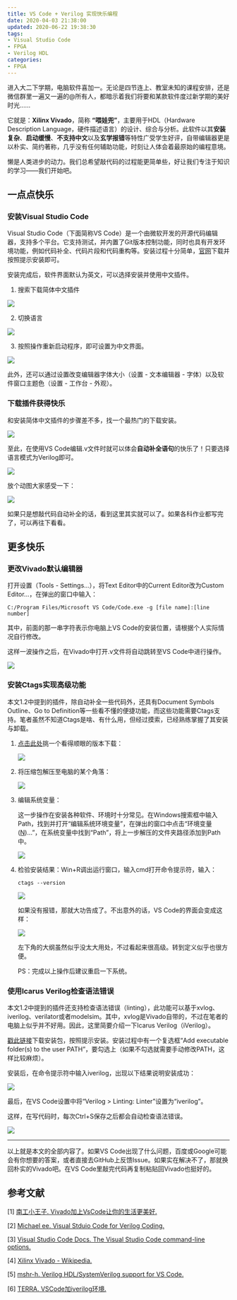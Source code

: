 ```yaml
---
title: VS Code + Verilog 实现快乐编程
date: 2020-04-03 21:38:00
updated: 2020-06-22 19:38:30
tags:
- Visual Studio Code
- FPGA
- Verilog HDL
categories:
- FPGA
---
```


进入大二下学期，电脑软件喜加一。无论是四节连上、教室未知的课程安排，还是微信群里一遍又一遍的@所有人，都暗示着我们将要和某款软件度过新学期的美好时光……

它就是：**Xilinx Vivado**，简称 **“喂娃兜”**，主要用于HDL（Hardware Description Language，硬件描述语言）的设计、综合与分析。此软件以其**安装复杂**、**启动缓慢**、**不支持中文**以及**玄学报错**等特性广受学生好评，自带编辑器更是以朴实、简约著称，几乎没有任何辅助功能，时刻让人体会着最原始的编程意境。

懒是人类进步的动力。我们总希望敲代码的过程能更简单些，好让我们专注于知识的学习——我们开始吧。

<!-- more -->

## 一点点快乐

### 安装Visual Studio Code

Visual Studio Code（下面简称VS Code）是一个由微软开发的开源代码编辑器，支持多个平台。它支持测试，并内置了Git版本控制功能，同时也具有开发环境功能，例如代码补全、代码片段和代码重构等。安装过程十分简单，[官网](https://code.visualstudio.com/)下载并按照提示安装即可。

安装完成后，软件界面默认为英文，可以选择安装并使用中文插件。

1. 搜索下载简体中文插件

![](vscode-verilog/VSCode-Chinese-1.png)

2. 切换语言

![](vscode-verilog/VSCode-Chinese-2.png)

3. 按照操作重新启动程序，即可设置为中文界面。

![](vscode-verilog/VSCode-Chinese-3.png)

此外，还可以通过设置改变编辑器字体大小（设置 - 文本编辑器 - 字体）以及软件窗口主题色（设置 - 工作台 - 外观）。

### 下载插件获得快乐

和安装简体中文插件的步骤差不多，找一个最热门的下载安装。

![](vscode-verilog/VSCode-Verilog-1.png)

至此，在使用VS Code编辑.v文件时就可以体会**自动补全语句**的快乐了！只要选择语言模式为Verilog即可。

![](vscode-verilog/VSCode-Verilog-2.png)

放个动图大家感受一下：

![](vscode-verilog/VSCode-Verilog-Show.gif)

如果只是想敲代码自动补全的话，看到这里其实就可以了。如果各科作业都写完了，可以再往下看看。

## 更多快乐

### 更改Vivado默认编辑器

打开设置（Tools - Settings...），将Text Editor中的Current Editor改为Custom Editor...，在弹出的窗口中输入：

```Command Line
C:/Program Files/Microsoft VS Code/Code.exe -g [file name]:[line number]
```

其中，前面的那一串字符表示你电脑上VS Code的安装位置，请根据个人实际情况自行修改。

这样一波操作之后，在Vivado中打开.v文件将自动跳转至VS Code中进行操作。

![](vscode-verilog/VSCode-Vivado.gif)

### 安装Ctags实现高级功能

本文1.2中提到的插件，除自动补全一些代码外，还具有Document Symbols Outline、Go to Definition等一些看不懂的便捷功能，而这些功能需要Ctags支持。笔者虽然不知道Ctags是啥、有什么用，但经过摸索，已经熟练掌握了其安装与卸载。

1. [点击此处](https://github.com/universal-ctags/ctags-win32/releases)挑一个看得顺眼的版本下载：

   ![](vscode-verilog/Ctags-Download.png)

2. 将压缩包解压至电脑的某个角落：

   ![](vscode-verilog/Ctags-Unzip.png)
   
3. 编辑系统变量：

   这一步操作在安装各种软件、环境时十分常见。在Windows搜索框中输入Path，找到并打开“编辑系统环境变量”，在弹出的窗口中点击“环境变量(<u>N</u>)...”，在系统变量中找到“Path”，将上一步解压的文件夹路径添加到Path中。

   ![](vscode-verilog/Path.png)

4. 检验安装结果：Win+R调出运行窗口，输入cmd打开命令提示符，输入：

   ```
   ctags --version
   ```

   ![](vscode-verilog/Ctags-Check.png)

   如果没有报错，那就大功告成了。不出意外的话，VS Code的界面会变成这样：

   ![](vscode-verilog/VSCode-With-Ctags.png)

   左下角的大纲虽然似乎没太大用处，不过看起来很高级。转到定义似乎也很方便。

   PS：完成以上操作后建议重启一下系统。

### 使用Icarus Verilog检查语法错误

本文1.2中提到的插件还支持检查语法错误（linting），此功能可以基于xvlog、iverilog、verilator或者modelsim。其中，xvlog是Vivado自带的，不过在笔者的电脑上似乎并不好用。因此，这里简要介绍一下Icarus Verilog（iVerilog）。

[戳此链接](http://bleyer.org/icarus/)下载安装包，按照提示安装。安装过程中有一个复选框“Add executable folder(s) to the user PATH”，要勾选上（如果不勾选就需要手动修改PATH，这样比较麻烦）。

安装后，在命令提示符中输入iverilog，出现以下结果说明安装成功：

![](vscode-verilog/iVerilog-Check.png)

最后，在VS Code设置中将“Verilog > Linting: Linter”设置为“iverilog”。

这样，在写代码时，每次Ctrl+S保存之后都会自动检查语法错误。

![](vscode-verilog/VSCode-iVerilog.png)

-----

以上就是本文的全部内容了。如果VS Code出现了什么问题，百度或Google可能会有你想要的答案，或者直接去GitHub上反馈Issue。如果实在解决不了，那就换回朴实的Vivado吧。在VS Code里敲完代码再复制粘贴回Vivado也挺好的。

## 参考文献

[1] [南工小王子. Vivado加上VsCode让你的生活更美好.](https://blog.csdn.net/qq_39498701/article/details/84668833)

[2] [Michael ee. Visual Stduio Code for Verilog Coding.](https://www.youtube.com/watch?v=FZ-CQ_TT_hs)

[3] [Visual Studio Code Docs. The Visual Studio Code command-line options.](https://code.visualstudio.com/docs/editor/command-line#_core-cli-options)

[4] [Xilinx Vivado - Wikipedia.](https://en.wikipedia.org/wiki/Xilinx_Vivado)

[5] [mshr-h. Verilog HDL/SystemVerilog support for VS Code.](https://github.com/mshr-h/vscode-verilog-hdl-support)

[6] [TERRA. VSCode加iverilog环境.](https://oopsdump.com/blog/2020/01/vscode%E5%8A%A0iverilog%E7%8E%AF%E5%A2%83/)